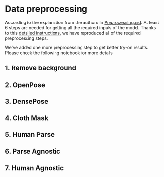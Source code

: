 # Data preprocessing

According to the explanation from the authors in [Preprocessing.md](https://github.com/sangyun884/HR-VITON/blob/main/Preprocessing.md). At least 6 steps are needed for getting all the required inputs of the model. Thanks to this [detailed instructions](https://github.com/sangyun884/HR-VITON/issues/45), we have reproduced all of the required preprocessing steps.

We've added one more preprocessing step to get better try-on results. Please check the following notebook for more details 


## 1. Remove background
## 2. OpenPose
## 3. DensePose
## 4. Cloth Mask
## 5. Human Parse
## 6. Parse Agnostic
## 7. Human Agnostic
